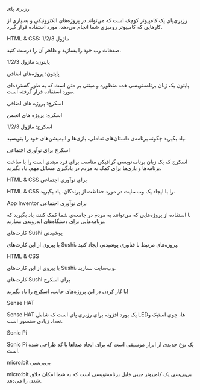 رزبری پای

رزبری‌پای یک کامپیوتر کوچک است که می‌تواند در پروژه‌های الکترونیکی و بسیاری از کارهایی که کامپیوتر رومیزی شما انجام می‌دهد، مورد استفاده قرار گیرد.

HTML & CSS: ماژول 1/2/3

صفحات وب خود را بسازید و ظاهر آن را درست کنید.

پایتون: ماژول 1/2/3

پایتون: پروژه‌های اضافی

پایتون یک زبان برنامه‌نویسی همه منظوره و مبتنی بر متن است که به طور گسترده‌ای مورد استفاده قرار گرفته است.

اسکرچ: پروژه های اضافی

اسکرچ: پروژه های انجمن

اسکرچ: ماژول 1/2/3

یاد بگیرید چگونه برنامه‌ی داستان‌های تعاملی، بازی‌ها و انیمیشن‌های خود را بنویسید.

اسکرچ برای نوآوری اجتماعی

اسکرچ که یک زبان برنامه‌نویسی گرافیکی مناسب برای فرد مبتدی است را با ساخت برنامه‌ها و بازی‌ها برای کمک به مردم در یادگیری مسائل مهم، یاد بگیرید.

HTML & CSS برای نوآوری اجتماعی

HTML & CSS را با ایجاد یک وب‌سایت در مورد حفاظت از پرندگان، یاد بگیرید.

App Inventor برای نوآوری اجتماعی

با استفاده از پروژه‌هایی که می‌توانند به مردم در جامعه‌ی شما کمک کنند، یاد بگیرید که برنامه‌هایی برای دستگاه‌های اندرویدی بسازید.

کارت‌های Sushi پوشیدنی

با پیروی از این کارت‌های Sushi، پروژه‌های مرتبط با فناوری پوشیدنی ایجاد کنید.

HTML & CSS

با پیروی از این کارت‌های Sushi، وب‌سایت بسازید.

کارت‌های Sushi برای اسکرچ

با کار کردن در این پروژه‌های جالب، اسکرچ را یاد بگیرید!

Sense HAT

Sense HAT یک بورد افزونه برای رزبری پای است که شامل LEDها، جوی استیک و تعداد زیادی سنسور است.

Sonic Pi

Sonic Pi یک نوع جدیدی از ابزار موسیقی است که برای ایجاد صداها با کد طراحی شده است.

micro:bit بی‌بی‌سی

micro:bit بی‌بی‌سی یک کامپیوتر جیبی قابل برنامه‌نویسی است که به شما امکان خلاق شدن را می‌دهد.